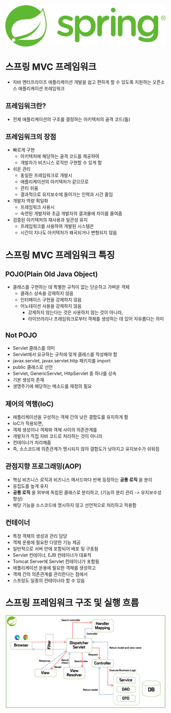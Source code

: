 <img src='./images/spring_logo.png' alt='spring_logo'/>

# 스프링 MVC 프레임워크

- 자바 엔터프라이즈 애플리케이션 개발을 쉽고 편하게 할 수 있도록 지원하는 오픈소스 애플리케이션 프레임워크

## 프레임워크란?

- 전체 애플리케이션의 구조를 결정하는 아키텍처의 골격 코드(틀)

## 프레임워크의 장점

- 빠르게 구현
  - 아키텍처에 해당하는 골격 코드를 제공하여
  - 개발자가 비즈니스 로직만 구현할 수 있게 함
- 쉬운 관리
  - 동일한 프레임워크로 개발시
  - 애플리케이션의 아키텍처가 같으므로
  - 관리 쉬움
  - 결과적으로 유지보수에 들어가는 인력과 시간 줄임
- 개발자 역량 획일화
  - 프레임워크 사용시
  - 숙련된 개발자와 초급 개발자의 결과물에 차이를 줄여줌
- 검증된 아키텍처의 재사용과 일관성 유지
  - 프레임워크를 사용하여 개발된 시스템은
  - 시간이 지나도 아키텍처가 왜곡되거나 변형되지 않음

# 스프링 MVC 프레임워크 특징

## POJO(Plain Old Java Object)

- 클래스를 구현하는 데 특별한 규칙이 없는 단순하고 가벼운 객체
  - 클래스 상속을 강제하지 않음
  - 인터페이스 구현을 강제하지 않음
  - 어노테이션 사용을 강제하지 않음
    - 강제하지 않는다는 것은 사용하지 않는 것이 아니라,
    - 라이브러리나 프레임워크로부터 객체를 생성하는 데 있어 자유롭다는 의미

## Not POJO

- Servlet 클래스를 의미
- Servlet에서 요규하는 규칙에 맞게 클래스를 작성해야 함
- javax.servlet, javax.servlet.http 패키지를 import
- public 클래스로 선언
- Servlet, GenericServlet, HttpServlet 중 하나를 상속
- 기본 생성자 존재
- 생명주기에 해당하는 메소드를 재정의 필요

## 제어의 역행(IoC)

- 애플리케이션을 구성하는 객체 간의 낮은 결합도를 유지하게 함
- IoC가 적용되면,
- 객체 생성이나 객체와 객체 사이의 의존관계를
- 개발자가 직접 자바 코드로 처리하는 것이 아니라
- 컨테이너가 처리해줌
- 즉, 소스코드에 의존관계가 명시되지 않아 결합도가 낮아지고 유지보수가 쉬워짐

## 관점지향 프로그래밍(AOP)

- 핵심 비즈니스 로직과 비즈니스 메서드마다 반복 등장하는 **공통 로직** 을 분리
- 응집도를 높게 유지
- **공통 로직** 을 외부에 독립된 클래스로 분리하고, (기능의 분리 관리 -> 유지보수성 향상)
- 해당 기능을 소스코드에 명시하지 않고 선언적으로 처리하고 적용함

## 컨테이너

- 특정 객체의 생성과 관리 담당
- 객체 운용에 필요한 다양한 기능 제공
- 일반적으로 서버 안에 포함되어 배포 및 구동됨
- Servlet 컨테이너, EJB 컨테이너가 대표적
- Tomcat Server에 Servlet 컨테이너가 포함됨
- 애플리케이션 운용에 필요한 객체를 생성하고
- 객체 간의 의존관계를 관리한다는 점에서
- 스프링도 일종의 컨테이너라 할 수 있음

# 스프링 프레임워크 구조 및 실행 흐름

<img src='./images/spring_mvc_structure.png' alt='spring_mvc_structure'/>
